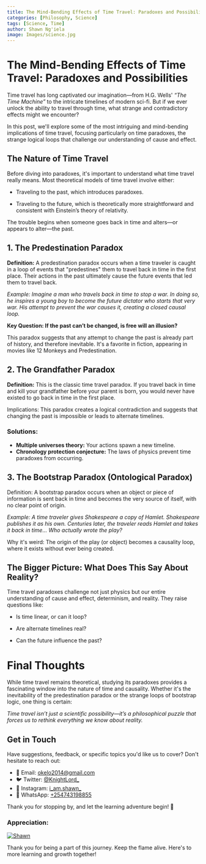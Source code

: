 ```yaml
---
title: The Mind-Bending Effects of Time Travel: Paradoxes and Possibilities
categories: [Philosophy, Science]
tags: [Science, Time]
author: Shawn Ng'iela
image: Images/science.jpg
---
```



# The Mind-Bending Effects of Time Travel: Paradoxes and Possibilities

Time travel has long captivated our imagination—from H.G. Wells' *“The Time Machine”* to the intricate timelines of modern sci-fi. But if we ever unlock the ability to travel through time, what strange and contradictory effects might we encounter?

In this post, we'll explore some of the most intriguing and mind-bending implications of time travel, focusing particularly on time paradoxes, the strange logical loops that challenge our understanding of cause and effect.

## The Nature of Time Travel
Before diving into paradoxes, it's important to understand what time travel really means. Most theoretical models of time travel involve either:

* Traveling to the past, which introduces paradoxes.


* Traveling to the future, which is theoretically more straightforward and consistent with Einstein’s theory of relativity.

The trouble begins when someone goes back in time and alters—or appears to alter—the past.

## 1. The Predestination Paradox

**Definition:** A predestination paradox occurs when a time traveler is caught in a loop of events that "predestines" them to travel back in time in the first place. Their actions in the past ultimately cause the future events that led them to travel back.

*Example: Imagine a man who travels back in time to stop a war. In doing so, he inspires a young boy to become the future dictator who starts that very war. His attempt to prevent the war causes it, creating a closed causal loop.*

**Key Question: If the past can’t be changed, is free will an illusion?**

This paradox suggests that any attempt to change the past is already part of history, and therefore inevitable. It's a favorite in fiction, appearing in movies like 12 Monkeys and Predestination.

## **2. The Grandfather Paradox**

**Definition:** This is the classic time travel paradox. If you travel back in time and kill your grandfather before your parent is born, you would never have existed to go back in time in the first place.

Implications: This paradox creates a logical contradiction and suggests that changing the past is impossible or leads to alternate timelines.

### Solutions:

* **Multiple universes theory:** Your actions spawn a new timeline.
* **Chronology protection conjecture:** The laws of physics prevent time paradoxes from occurring.

## 3. The Bootstrap Paradox (Ontological Paradox)
Definition: A bootstrap paradox occurs when an object or piece of information is sent back in time and becomes the very source of itself, with no clear point of origin.

*Example: A time traveler gives Shakespeare a copy of Hamlet. Shakespeare publishes it as his own. Centuries later, the traveler reads Hamlet and takes it back in time… Who actually wrote the play?*

Why it's weird: The origin of the play (or object) becomes a causality loop, where it exists without ever being created.

## The Bigger Picture: What Does This Say About Reality?

Time travel paradoxes challenge not just physics but our entire understanding of cause and effect, determinism, and reality. They raise questions like:

* Is time linear, or can it loop?

* Are alternate timelines real?

* Can the future influence the past?


# Final Thoughts

While time travel remains theoretical, studying its paradoxes provides a fascinating window into the nature of time and causality. Whether it's the inevitability of the predestination paradox or the strange loops of bootstrap logic, one thing is certain:

*Time travel isn’t just a scientific possibility—it’s a philosophical puzzle that forces us to rethink everything we know about reality.*


## Get in Touch

Have suggestions, feedback, or specific topics you'd like us to cover? Don't hesitate to reach out:

- 📧 Email: [okelo2014@gmail.com](mailto:okelo2014@gmail.com)
- 🐦 Twitter: [@KnightLord_](https://twitter.com/KnightLord_)
- 📸 Instagram: [i_am.shawn_](https://www.instagram.com/i_am.shawn_/)
- 📱 WhatsApp: [+254743198855](https://wa.me/+254743198855)


Thank you for   stopping by, and let the learning adventure begin! 🚀

### Appreciation:

[![Shawn](https://cdn.buymeacoffee.com/buttons/v2/default-yellow.png)](https://buymeacoffee.com/f9w2rkj4rw
)

Thank you for being a part of this journey. Keep the flame alive. Here's to more learning and growth together!